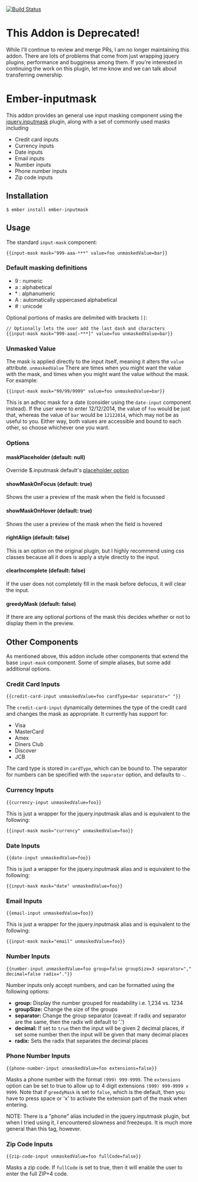 [![Build Status](https://travis-ci.org/pzuraq/ember-inputmask.svg?branch=v0.2.1)](https://travis-ci.org/pzuraq/ember-inputmask)

# This Addon is Deprecated!

While I'll continue to review and merge PRs, I am no longer maintaining this
addon. There are lots of problems that come from just wrapping jquery plugins,
performance and bugginess among them. If you're interested in continuing the
work on this plugin, let me know and we can talk about transferring ownership.

# Ember-inputmask

This addon provides an general use input masking component using the
[jquery.inputmask](https://github.com/RobinHerbots/jquery.inputmask) plugin,
along with a set of commonly used masks including

* Credit card inputs
* Currency inputs
* Date inputs
* Email inputs
* Number inputs
* Phone number inputs
* Zip code inputs

## Installation

```
$ ember install ember-inputmask
```

## Usage

The standard `input-mask` component:

```
{{input-mask mask="999-aaa-***" value=foo unmaskedValue=bar}}
```

### Default masking definitions

* 9 : numeric
* a : alphabetical
* \* : alphanumeric
* A : automatically uppercased alphabetical
* \# : unicode

Optional portions of masks are delimited with brackets `[]`:

```
// Optionally lets the user add the last dash and characters
{{input-mask mask="999-aaa[-***]" value=foo unmaskedValue=bar}}
```

### Unmasked Value

The mask is applied directly to the input itself, meaning it alters the `value`
attribute. `unmaskedValue` There are times when you might want the value with
the mask, and times when you might want the value without the mask. For example:

```
{{input-mask mask="99/99/9999" value=foo unmaskedValue=bar}}
```

This is an adhoc mask for a date (consider using the `date-input` component
instead). If the user were to enter 12/12/2014, the value of `foo` would be just
that, whereas the value of `bar` would be `12122014`, which may not be as useful
to you. Either way, both values are accessible and bound to each other, so
choose whichever one you want.

### Options

#### maskPlaceholder (default: null)

Override $.inputmask default's [placeholder option](https://github.com/RobinHerbots/jquery.inputmask#placeholder-1)

#### showMaskOnFocus (default: true)

Shows the user a preview of the mask when the field is focussed

#### showMaskOnHover (default: true)

Shows the user a preview of the mask when the field is hovered

#### rightAlign (default: false)

This is an option on the original plugin, but I highly recommend using css
classes because all it does is apply a style directly to the input.

#### clearIncomplete (default: false)

If the user does not completely fill in the mask before defocus, it will clear
the input.

#### greedyMask (default: false)

If there are any optional portions of the mask this decides whether or not to
display them in the preview.



## Other Components

As mentioned above, this addon include other components that extend the base
`input-mask` component. Some of simple aliases, but some add additional options.



### Credit Card Inputs

```
{{credit-card-input unmaskedValue=foo cardType=bar separator=" "}}
```

The `credit-card-input` dynamically determines the type of the credit card and
changes the mask as appropriate. It currently has support for:

* Visa
* MasterCard
* Amex
* Diners Club
* Discover
* JCB

The card type is stored in `cardType`, which can be bound to. The separator for
numbers can be specified with the `separator` option, and defaults to `-`.



### Currency Inputs

```
{{currency-input unmaskedValue=foo}}
```

This is just a wrapper for the jquery.inputmask alias and is equivalent to the
following:

```
{{input-mask mask="currency" unmaskedValue=foo}}
```



### Date Inputs

```
{{date-input unmaskedValue=foo}}
```

This is just a wrapper for the jquery.inputmask alias and is equivalent to the
following:

```
{{input-mask mask="date" unmaskedValue=foo}}
```



### Email Inputs

```
{{email-input unmaskedValue=foo}}
```

This is just a wrapper for the jquery.inputmask alias and is equivalent to the
following:

```
{{input-mask mask="email" unmaskedValue=foo}}
```



### Number Inputs

```
{{number-input unmaskedValue=foo group=false groupSize=3 separator="," decimal=false radix="."}}
```

Number inputs only accept numbers, and can be formatted using the following
options:

* **group:** Display the number grouped for readability i.e. 1,234 vs. 1234
* **groupSize:** Change the size of the groups
* **separator:** Change the group separator (caveat: if radix and separator are
  the same, then the radix will default to '.')
* **decimal:** If set to `true` then the input will be given 2 decimal places,
  if set some number then the input will be given that many decimal places
* **radix:** Sets the radix that separates the decimal places



### Phone Number Inputs

```
{{phone-number-input unmaskedValue=foo extensions=false}}
```

Masks a phone number with the format `(999) 999-9999`. The `extensions` option
can be set to true to allow up to 4 digit extensions `(999) 999-9999 x 9999`.
Note that if `greedyMask` is set to `false`, which is the default, then you have
to press space or 'x' to activate the extension part of the mask when entering.

NOTE: There is a "phone" alias included in the jquery.inputmask plugin, but when
I tried using it, I encountered slowness and freezeups. It is much more general
than this tag, however.



### Zip Code Inputs

```
{{zip-code-input unmaskedValue=foo fullCode=false}}
```

Masks a zip code. If `fullCode` is set to true, then it will enable the user
to enter the full ZIP+4 code.
